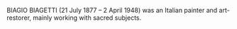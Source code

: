 BIAGIO BIAGETTI (21 July 1877 – 2 April 1948) was an Italian painter and art-restorer, mainly working with sacred subjects.

